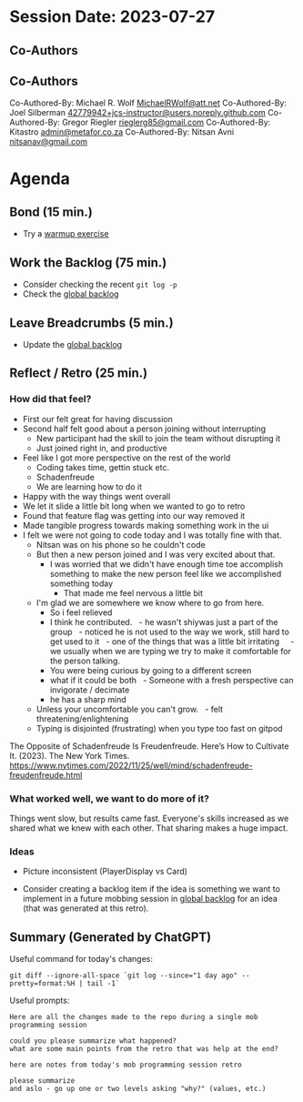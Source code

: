 # Session Date: 2023-07-27
## Co-Authors

## Co-Authors
Co-Authored-By: Michael R. Wolf <MichaelRWolf@att.net>
Co-Authored-By: Joel Silberman <42779942+jcs-instructor@users.noreply.github.com>
Co-Authored-By: Gregor Riegler <rieglerg85@gmail.com>
Co-Authored-By: Kitastro <admin@metafor.co.za>
Co-Authored-By: Nitsan Avni <nitsanav@gmail.com>

# Agenda

## Bond (15 min.)

-   Try a [warmup exercise](../docs/warmup-exercises.md)

## Work the Backlog (75 min.)

-   Consider checking the recent `git log -p`
-   Check the [global backlog](../docs/backlog.md)

## Leave Breadcrumbs (5 min.)

-   Update the [global backlog](../docs/backlog.md)

## Reflect / Retro (25 min.)

### How did that feel?

- First our felt great for having discussion
- Second half felt good about a person joining without interrupting
  - New participant had the skill to join the team without disrupting it
  - Just joined right in, and productive
- Feel like I got more perspective on the rest of the world
  - Coding takes time, gettin stuck etc.
  - Schadenfreude
  - We are learning how to do it
- Happy with the way things went overall
- We let it slide a little bit long when we wanted to go to retro
- Found that feature flag was getting into our way removed it
- Made tangible progress towards making something work in the ui
- I felt we were not going to code today and I was totally fine with that.
  - Nitsan was on his phone so he couldn't code
  - But then a new person joined and I was very excited about that.
    - I was worried that we didn't have enough time toe accomplish something to make the new person feel like we accomplished something today
      - That made me feel nervous a little bit
  - I'm glad we are somewhere we know where to go from here.
    - So i feel relieved
    - I think he contributed.
      - he wasn't shiywas just a part of the group
      - noticed he is not used to the way we work, still hard to get used to it
      - one of the things that was a little bit irritating
        - we usually when we are typing we try to make it comfortable for the person talking.
    - You were being curious by going to a different screen 
    - what if it could be both
      - Someone with a fresh perspective can invigorate / decimate
    - he has a sharp mind
  - Unless your uncomfortable you can't grow.
    - felt threatening/enlightening
  - Typing is disjointed (frustrating) when you type too fast on gitpod

The Opposite of Schadenfreude Is Freudenfreude. Here’s How to Cultivate It. (2023). The New York Times. https://www.nytimes.com/2022/11/25/well/mind/schadenfreude-freudenfreude.html

### What worked well, we want to do more of it?

Things went slow, but results came fast.  Everyone's skills increased as we shared what we knew with each other.  That sharing makes a huge impact.


### Ideas

- Picture inconsistent (PlayerDisplay vs Card)

-   Consider creating a backlog item if the idea is something we want to implement in a future mobbing session in [global backlog](../docs/backlog.md)
    for an idea (that was generated at this retro).

## Summary (Generated by ChatGPT)

Useful command for today's changes:

```shell
git diff --ignore-all-space `git log --since="1 day ago" --pretty=format:%H | tail -1`
```

Useful prompts:

```
Here are all the changes made to the repo during a single mob programming session

could you please summarize what happened?
what are some main points from the retro that was help at the end?
```

```
here are notes from today's mob programming session retro

please summarize
and aslo - go up one or two levels asking "why?" (values, etc.)
```
